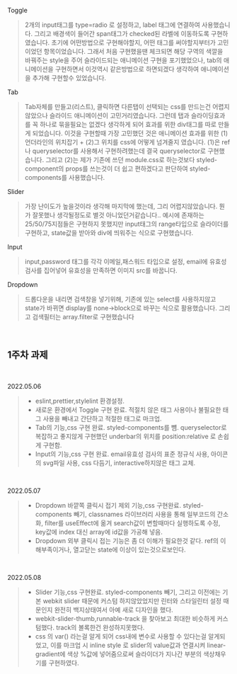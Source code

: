 Toggle
>2개의 input태그를 type=radio 로 설정하고, label 태그에 연결하여 사용했습니다. 그리고 배경색이 들어간 span태그가 checked된 라벨에 이동하도록 구현하였습니다.
초기에 어떤방법으로 구현해야할지, 어떤 태그를 써야할지부터가 고민이었던 항목이었습니다. 그래서 처음 구현했을땐 체크되면 해당 구역의 색깔을 바꿔주는 style을 주어 슬라이드되는 애니메이션 구현을 포기했었으나, tab의 애니메이션을 구현하면서 이것역시 같은방법으로 하면되겠다 생각하여 애니메이션을 추가해 구현할수 있었습니다.

Tab
>Tab자체를 만들고(리스트), 클릭하면 다른탭이 선택되는 css를 만드는건 어렵지 않았으나 슬라이드 애니메이션이 고민거리였습니다. 그런데 탭과 슬라이딩효과를 꼭 하나로 묶을필요는 없겠다 생각하게 되어 효과를 위한 div태그를 따로 만들게 되었습니다. 
이것을 구현할때 가장 고민했던 것은 애니메이션 효과를 위한 (1)언더라인의 위치잡기 + (2)그 위치를 css에 어떻게 넘겨줄지 였습니다. (1)은 ref나 queryselector를 사용해서 구현하려했는데 결국 queryselector로 구현했습니다. 그리고 (2)는 제가 기존에 쓰던 module.css로 하는것보다 styled-component의 props를 쓰는것이 더 쉽고 편하겠다고 판단하여 styled-components를 사용했습니다.

Slider
>가장 난이도가 높을것이라 생각해 마지막에 했는데, 그리 어렵지않았습니다. 뭔가 잘못했나 생각될정도로 별것 아니었던거같습니다.. 예시에 존재하는 25/50/75지점들은 구현하지 못했지만 input태그의 range타입으로 슬라이더를 구현하고, state값을 받아와 div에 띄워주는 식으로 구현했습니다.

Input
> input,password 태그를 각각 이메일,패스워드 타입으로 설정, email에 유효성검사를 집어넣어 유효성을 만족하면 이미지 src를 바꿉니다. 

Dropdown
>드롭다운을 내리면 검색창을 넣기위해, 기존에 있는 select를 사용하지않고 state가 바뀌면 display를 none->block으로 바꾸는 식으로 활용했습니다.
그리고 검색필터는 array.filter로 구현했습니다
<br/>

## 1주차 과제
<br/>

2022.05.06
> - eslint,prettier,stylelint 환경설정. 
> - 새로운 환경에서 Toggle 구현 완료. 적절치 않은 태그 사용이나 불필요한 태그 사용을 빼내고 간단하고 적절한 태그로 마크업.
> - Tab의 기능,css 구현 완료. styled-components를 뻄. queryselector로 복잡하고 좋지않게 구현했던 underbar의 위치를 position:relative 로 손쉽게 구현함.
> - Input의 기능,css 구현 완료. email유효성 검사의 표준 정규식 사용, 아이콘의 svg파일 사용, css 다듬기, interactive하지않은 태그  교체.
<br/>

2022.05.07
> - Dropdown 바깥쪽 클릭시 접기 제외 기능,css 구현완료. styled-components 빼기, classnames 라이브러리 사용을 통해 일부코드의 간소화, filter를 useEffect에 옮겨 search값이 변할때마다 실행하도록 수정, key값에 index 대신 array에 id값을 가공해 넣음.
> - Dropdown 외부 클릭시 접는 기능은 좀 더 이해가 필요한것 같다. ref의 이해부족이거나, 열고닫는 state에 이상이 있는것으로보인다.
<br/>

2022.05.08
> - Slider 기능,css 구현완료. styled-components 빼기, 그리고 이전에는 기본 webkit slider 때문에 커스텀 하지않았었지만 린터와 스타일린터 설정 때문인지 완전히 백지상태여서 아예 새로 디자인을 했다.
> - webkit-slider-thumb,runnable-track 을 찾아보고 최대한 비슷하게 커스텀했다. track의 볼록한건 완성하지못했다.
> - css 의 var() 라는걸 알게 되어 css내에 변수로 사용할 수 있다는걸 알게되었고, 이를 마크업 시 inline style 로 slider의 value값과 연결시켜 linear-gradient에 색상 %값에 넣어줌으로써 슬라이더가 지나간 부분의 색상채우기를 구현하였다.

